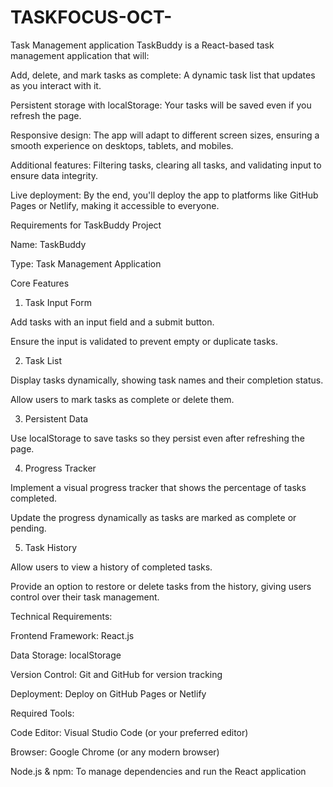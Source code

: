 # TASKFOCUS-OCT-
Task Management application
TaskBuddy is a React-based task management application that will:

Add, delete, and mark tasks as complete: A dynamic task list that updates as you interact with it.

Persistent storage with localStorage: Your tasks will be saved even if you refresh the page.

Responsive design: The app will adapt to different screen sizes, ensuring a smooth experience on desktops, tablets, and mobiles.

Additional features: Filtering tasks, clearing all tasks, and validating input to ensure data integrity.

Live deployment: By the end, you'll deploy the app to platforms like GitHub Pages or Netlify, making it accessible to everyone.

Requirements for TaskBuddy Project

Name: TaskBuddy

Type: Task Management Application

Core Features

1. Task Input Form

Add tasks with an input field and a submit button.

Ensure the input is validated to prevent empty or duplicate tasks.

2. Task List

Display tasks dynamically, showing task names and their completion status.

Allow users to mark tasks as complete or delete them.

3. Persistent Data

Use localStorage to save tasks so they persist even after refreshing the page.

4. Progress Tracker

Implement a visual progress tracker that shows the percentage of tasks completed.

Update the progress dynamically as tasks are marked as complete or pending.

5. Task History

Allow users to view a history of completed tasks.

Provide an option to restore or delete tasks from the history, giving users control over their task management.

Technical Requirements:

Frontend Framework: React.js

Data Storage: localStorage

Version Control: Git and GitHub for version tracking

Deployment: Deploy on GitHub Pages or Netlify

Required Tools:

Code Editor: Visual Studio Code (or your preferred editor)

Browser: Google Chrome (or any modern browser)

Node.js & npm: To manage dependencies and run the React application
